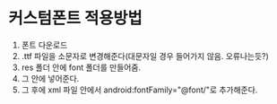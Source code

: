 # 커스텀폰트 적용방법

1. 폰트 다운로드
2. .ttf 파일을 소문자로 변경해준다(대문자일 경우 들어가지 않음. 오류나는듯?)
3. res 폴더 안에 font 폴더를 만들어줌.
4. 그 안에 넣어준다.
5. 그 후에 xml 파일 안에서 android:fontFamily="@font/"로 추가해준다.


